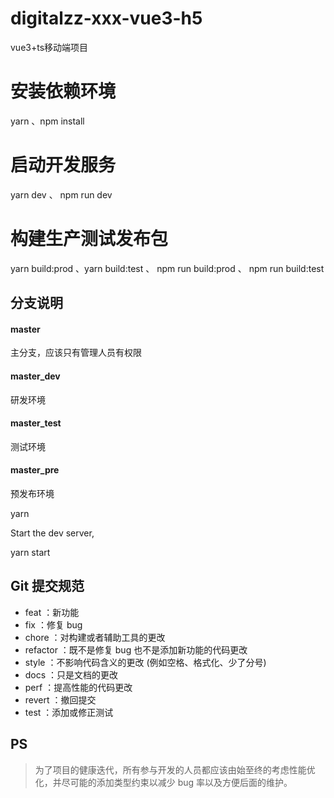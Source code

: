 # digitalzz-xxx-vue3-h5

vue3+ts移动端项目

# 安装依赖环境

yarn 、npm install

# 启动开发服务

yarn dev 、 npm run dev

# 构建生产测试发布包

yarn build:prod 、yarn build:test 、 npm run build:prod 、 npm run build:test

## 分支说明

#### master

主分支，应该只有管理人员有权限

#### master_dev

研发环境

#### master_test

测试环境

#### master_pre

预发布环境

yarn

Start the dev server,

yarn start

## Git 提交规范

- feat ：新功能
- fix ：修复 bug
- chore ：对构建或者辅助工具的更改
- refactor ：既不是修复 bug 也不是添加新功能的代码更改
- style ：不影响代码含义的更改 (例如空格、格式化、少了分号)
- docs ：只是文档的更改
- perf ：提高性能的代码更改
- revert ：撤回提交
- test ：添加或修正测试

## PS

> 为了项目的健康迭代，所有参与开发的人员都应该由始至终的考虑性能优化，并尽可能的添加类型约束以减少 bug 率以及方便后面的维护。
